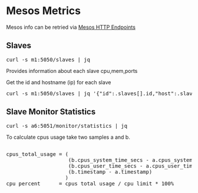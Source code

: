 # Mesos Metrics

Mesos info can be retried via [Mesos HTTP Endpoints](http://mesos.apache.org/documentation/latest/endpoints/)

## Slaves
<pre>
curl -s m1:5050/slaves | jq
</pre>

Provides information about each slave cpu,mem,ports

Get the id and hostname (ip) for each slave
<pre>
curl -s m1:5050/slaves | jq '{"id":.slaves[].id,"host":.slaves[].hostname}'
</pre>


## Slave Monitor Statistics

<pre>
curl -s a6:5051/monitor/statistics | jq
</pre>

To calculate cpus usage take two samples a and b. 

<pre>

cpus_total_usage = (
                    (b.cpus_system_time_secs - a.cpus_system_time_secs) +
                    (b.cpus_user_time_secs - a.cpus_user_time_secs)) / 
                    (b.timestamp - a.timestamp)
                   )
cpu_percent      = cpus_total_usage / cpu_limit * 100%
</pre>
